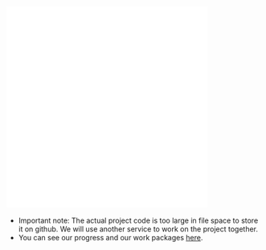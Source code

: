 <div>
    <img src="example.svg" width="400" height="400" alt="css-in-readme">
</div>

- Important note: The actual project code is too large in file space to store it on github. We will use another service to work on the project together.
- You can see our progress and our work packages <a target="_blank" href="https://docs.google.com/spreadsheets/d/1dnwDeURy_pz-_Bg-HfTKh6UbzBBFwC1iKHNtVvx5ce4/edit?usp=sharing">here</a>.
